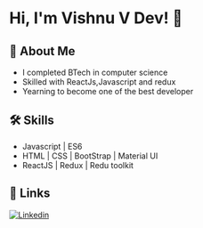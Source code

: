 
# Hi, I'm Vishnu V Dev! 👋

  
## 🚀 About Me

   - I completed BTech in computer science
   - Skilled with ReactJs,Javascript and redux 
   - Yearning to become one of the best developer


  
## 🛠 Skills
 - Javascript | ES6
 - HTML | CSS | BootStrap | Material UI 
 - ReactJS | Redux | Redu toolkit

  
## 🔗 Links
[![Linkedin](https://img.shields.io/badge/linkedin-0A66C2?style=for-the-badge&logo=linkedin&logoColor=white)](https://www.linkedin.com/in/vish2dev/)

<!---
vishh2dev/vishh2dev is a ✨ special ✨ repository because its `README.md` (this file) appears on your GitHub profile.
You can click the Preview link to take a look at your changes.
--->
